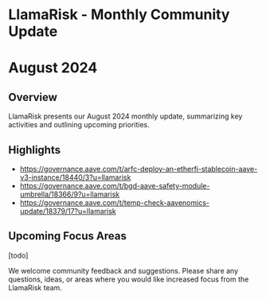 # LlamaRisk - Monthly Community Update 

# August 2024

## Overview

LlamaRisk presents our August 2024 monthly update, summarizing key activities and outlining upcoming priorities.

## Highlights
* https://governance.aave.com/t/arfc-deploy-an-etherfi-stablecoin-aave-v3-instance/18440/3?u=llamarisk
* https://governance.aave.com/t/bgd-aave-safety-module-umbrella/18366/9?u=llamarisk
* https://governance.aave.com/t/temp-check-aavenomics-update/18379/17?u=llamarisk

## Upcoming Focus Areas
[todo]

We welcome community feedback and suggestions. Please share any questions, ideas, or areas where you would like increased focus from the LlamaRisk team.
